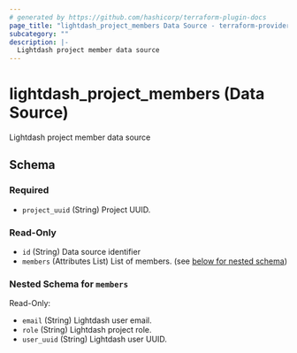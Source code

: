```yaml
---
# generated by https://github.com/hashicorp/terraform-plugin-docs
page_title: "lightdash_project_members Data Source - terraform-provider-lightdash"
subcategory: ""
description: |-
  Lightdash project member data source
---
```


# lightdash_project_members (Data Source)

Lightdash project member data source



<!-- schema generated by tfplugindocs -->
## Schema

### Required

- `project_uuid` (String) Project UUID.

### Read-Only

- `id` (String) Data source identifier
- `members` (Attributes List) List of members. (see [below for nested schema](#nestedatt--members))

<a id="nestedatt--members"></a>
### Nested Schema for `members`

Read-Only:

- `email` (String) Lightdash user email.
- `role` (String) Lightdash project role.
- `user_uuid` (String) Lightdash user UUID.

